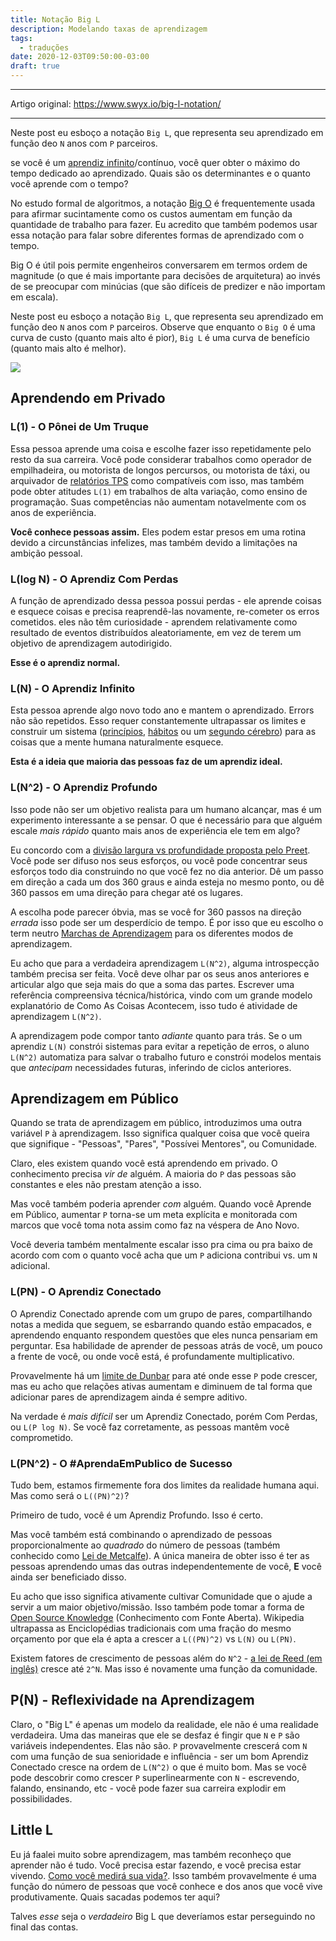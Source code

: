 ```yaml
---
title: Notação Big L
description: Modelando taxas de aprendizagem
tags:
  - traduções
date: 2020-12-03T09:50:00-03:00
draft: true
---
```



---

Artigo original: <https://www.swyx.io/big-l-notation/>

---

Neste post eu esboço a notação `Big L`, que representa seu aprendizado em função deo `N` anos com `P` parceiros.

se você é um [aprendiz infinito](aprendiz-infinito.md)/contínuo, você quer obter o máximo do tempo dedicado ao aprendizado. Quais são os determinantes e o quanto você aprende com o tempo?

No estudo formal de algoritmos, a notação [Big O](https://pt.wikipedia.org/wiki/Grande-O) é frequentemente usada para afirmar sucintamente como os custos aumentam em função da quantidade de trabalho para fazer. Eu acredito que também podemos usar essa notação para falar sobre diferentes formas de aprendizado com o tempo.

Big O é útil pois permite engenheiros conversarem em termos ordem de magnitude (o que é mais importante para decisões de arquitetura) ao invés de se preocupar com minúcias (que são difíceis de predizer e não importam em escala).

Neste post eu esboço a notação `Big L`, que representa seu aprendizado em função deo `N` anos com `P` parceiros. Observe que enquanto o `Big O` é uma curva de custo (quanto mais alto é pior), `Big L` é uma curva de benefício (quanto mais alto é melhor).

![](img/big-l-curve.png)


## Aprendendo em Privado

### L(1) - O Pônei de Um Truque

Essa pessoa aprende uma coisa e escolhe fazer isso repetidamente pelo resto da sua carreira. Você pode considerar trabalhos como operador de empilhadeira, ou motorista de longos percursos, ou motorista de táxi, ou arquivador de [relatórios TPS](https://en.wikipedia.org/wiki/TPS_report) como compatíveis com isso, mas também pode obter atitudes `L(1)` em trabalhos de alta variação, como ensino de programação. Suas competências não aumentam notavelmente com os anos de experiência.

**Você conhece pessoas assim.** Eles podem estar presos em uma rotina devido a circunstâncias infelizes, mas também devido a limitações na ambição pessoal.

### L(log N) - O Aprendiz Com Perdas

A função de aprendizado dessa pessoa possui perdas - ele aprende coisas e esquece coisas e precisa reaprendê-las novamente, re-cometer os erros cometidos. eles não têm curiosidade - aprendem relativamente como resultado de eventos distribuídos aleatoriamente, em vez de terem um objetivo de aprendizagem autodirigido.

**Esse é o aprendiz normal.**

### L(N) - O Aprendiz Infinito

Esta pessoa aprende algo novo todo ano e mantem o aprendizado. Errors não são repetidos. Esso requer constantemente ultrapassar os limites e construir um sistema ([princípios](https://www.principles.com/), [hábitos](https://jamesclear.com/habits) ou um [segundo cérebro](https://www.buildingasecondbrain.com/)) para as coisas que a mente humana naturalmente esquece.

**Esta é a ideia que maioria das pessoas faz de um aprendiz ideal.**


### L(N^2) - O Aprendiz Profundo

Isso pode não ser um objetivo realista para um humano alcançar, mas é um experimento interessante a se pensar. O que é necessário para que alguém escale *mais rápido* quanto mais anos de experiência ele tem em algo?

Eu concordo com a [divisão largura vs profundidade proposta pelo Preet](https://twitter.com/preetster/status/1226768072343638021). Você pode ser difuso nos seus esforços, ou você pode concentrar seus esforços todo dia construindo no que você fez no dia anterior. Dê um passo em direção a cada um dos 360 graus e ainda esteja no mesmo ponto, ou dê 360 passos em uma direção para chegar até os lugares.

A escolha pode parecer óbvia, mas se você for 360 passos na direção *errada* isso pode ser um desperdício de tempo. É por isso que eu escolho o term neutro [Marchas de Aprendizagem](marchas-de-aprendizagem.md) para os diferentes modos de aprendizagem.

Eu acho que para a verdadeira aprendizagem `L(N^2)`, alguma introspecção também precisa ser feita. Você deve olhar par os seus anos anteriores e articular algo que seja mais do que a soma das partes. Escrever uma referência compreensiva técnica/histórica, vindo com um grande modelo explanatório de Como As Coisas Acontecem, isso tudo é atividade de aprendizagem `L(N^2)`.

A aprendizagem pode compor tanto *adiante* quanto para trás. Se o um aprendiz `L(N)` constrói sistemas para evitar a repetição de erros, o aluno `L(N^2)` automatiza para salvar o trabalho futuro e constrói modelos mentais que *antecipam* necessidades futuras, inferindo de ciclos anteriores.


## Aprendizagem em Público

Quando se trata de aprendizagem em público, introduzimos uma outra variável `P` à aprendizagem. Isso significa qualquer coisa que você queira que signifique - "Pessoas", "Pares", "Possívei Mentores", ou Comunidade.

Claro, eles existem quando você está aprendendo em privado. O conhecimento precisa *vir de* alguém. A maioria do `P` das pessoas são constantes e eles não prestam atenção a isso.

Mas você também poderia aprender *com* alguém. Quando você Aprende em Público, aumentar `P` torna-se um meta explícita e monitorada com marcos que você toma nota assim como faz na véspera de Ano Novo.

Você deveria também mentalmente escalar isso pra cima ou pra baixo de acordo com com o quanto você acha que um `P` adiciona contribui vs. um `N` adicional.

### L(PN) - O Aprendiz Conectado

O Aprendiz Conectado aprende com um grupo de pares, compartilhando notas a medida que seguem, se esbarrando quando estão empacados, e aprendendo enquanto respondem questões que eles nunca pensariam em perguntar. Esa habilidade de aprender de pessoas atrás de você, um pouco a frente de você, ou onde você está, é profundamente multiplicativo.

Provavelmente há um [limite de Dunbar](https://pt.wikipedia.org/wiki/N%C3%BAmero_de_Dunbar) para até onde esse `P` pode crescer, mas eu acho que relações ativas aumentam e diminuem de tal forma que adicionar pares de aprendizagem ainda é sempre aditivo.

Na verdade é *mais difícil* ser um Aprendiz Conectado, porém Com Perdas, ou `L(P log N)`. Se você faz corretamente, as pessoas mantêm você comprometido.


### L(PN^2) - O #AprendaEmPublico de Sucesso

Tudo bem, estamos firmemente fora dos limites da realidade humana aqui. Mas como será o `L((PN)^2)`?

Primeiro de tudo, você é um Aprendiz Profundo. Isso é certo.

Mas você também está combinando o aprendizado de pessoas proporcionalmente ao *quadrado* do número de pessoas (também conhecido como [Lei de Metcalfe](https://pt.wikipedia.org/wiki/Lei_de_Metcalfe)). A única maneira de obter isso é ter as pessoas aprendendo umas das outras independentemente de você, **E** você ainda ser beneficiado disso.

Eu acho que isso significa ativamente cultivar Comunidade que o ajude a servir a um maior objetivo/missão. Isso também pode tomar a forma de [Open Source Knowledge](https://www.swyx.io/speaking/sedaily-nocode) (Conhecimento com Fonte Aberta). Wikipedia ultrapassa as Enciclopédias tradicionais com uma fração do mesmo orçamento por que ela é apta a crescer a `L((PN)^2)` vs `L(N)` ou `L(PN)`.

Existem fatores de crescimento de pessoas além do `N^2` - [a lei de Reed (em inglês)](https://en.wikipedia.org/wiki/Reed%27s_law) cresce até `2^N`. Mas isso é novamente uma função da comunidade.


## P(N) - Reflexividade na Aprendizagem

Claro, o "Big L" é apenas um modelo da realidade, ele não é uma realidade verdadeira. Uma das maneiras que ele se desfaz é fingir que `N` e `P` são variáveis independentes. Elas não são. `P` provavelmente crescerá com `N` com uma função de sua senioridade e influência - ser um bom Aprendiz Conectado cresce na ordem de `L(N^2)` o que é muito bom. Mas se você pode descobrir como crescer `P` superlinearmente con `N` - escrevendo, falando, ensinando, etc - você pode fazer sua carreira explodir em possibilidades.


## Little L

Eu já faalei muito sobre aprendizagem, mas também reconheço que aprender não é tudo. Você precisa estar fazendo, e você precisa estar vivendo. [Como você medirá sua vida?](https://hbr.org/2010/07/how-will-you-measure-your-life). Isso também provavelmente é uma função do número de pessoas que você conhece e dos anos que você vive produtivamente. Quais sacadas podemos ter aqui?

Talves *esse* seja o *verdadeiro* Big L que deveríamos estar perseguindo no final das contas.

